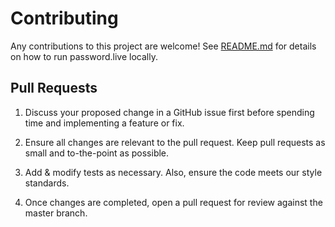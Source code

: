 # Contributing

Any contributions to this project are welcome! See [README.md](readme) for details on how to run password.live locally. 

## Pull Requests
1. Discuss your proposed change in a GitHub issue first before spending time and implementing a feature or fix.

2. Ensure all changes are relevant to the pull request. Keep pull requests as small and to-the-point as possible.

3. Add & modify tests as necessary. Also, ensure the code meets our style standards.

4. Once changes are completed, open a pull request for review against the master branch. 
